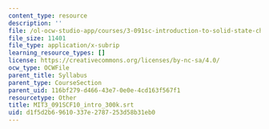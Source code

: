```yaml
---
content_type: resource
description: ''
file: /ol-ocw-studio-app/courses/3-091sc-introduction-to-solid-state-chemistry-fall-2010/d1f5d2b69610337e2787253d58b31eb0_MIT3_091SCF10_intro_300k.srt
file_size: 11401
file_type: application/x-subrip
learning_resource_types: []
license: https://creativecommons.org/licenses/by-nc-sa/4.0/
ocw_type: OCWFile
parent_title: Syllabus
parent_type: CourseSection
parent_uid: 116bf279-d466-43e7-0e0e-4cd163f567f1
resourcetype: Other
title: MIT3_091SCF10_intro_300k.srt
uid: d1f5d2b6-9610-337e-2787-253d58b31eb0
---
```

